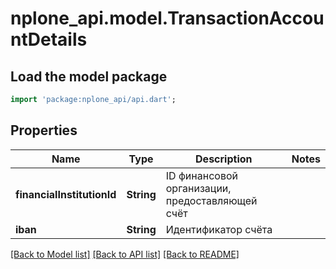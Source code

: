 # nplone_api.model.TransactionAccountDetails

## Load the model package
```dart
import 'package:nplone_api/api.dart';
```

## Properties
Name | Type | Description | Notes
------------ | ------------- | ------------- | -------------
**financialInstitutionId** | **String** | ID финансовой организации, предоставляющей счёт | 
**iban** | **String** | Идентификатор счёта | 

[[Back to Model list]](../README.md#documentation-for-models) [[Back to API list]](../README.md#documentation-for-api-endpoints) [[Back to README]](../README.md)


